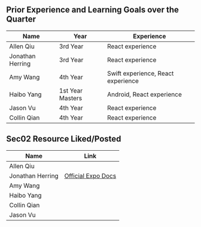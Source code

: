 ## Prior Experience and Learning Goals over the Quarter

| Name             | Year             | Experience                         |
| ---------------- | ---------------- | ---------------------------------- |
| Allen Qiu        | 3rd Year         | React experience                   |
| Jonathan Herring | 3rd Year         | React experience                   |
| Amy Wang         | 4th Year         | Swift experience, React experience |
| Haibo Yang       | 1st Year Masters | Android, React experience          |
| Jason Vu         | 4th Year         | React experience                   |
| Collin Qian      | 4th Year         | React experience                   |

## Sec02 Resource Liked/Posted

| Name             | Link                                         |
| ---------------- | -------------------------------------------- |
| Allen Qiu        |                                              |
| Jonathan Herring | [Official Expo Docs](https://docs.expo.dev/) |
| Amy Wang         |                                              |
| Haibo Yang       |                                              |
| Collin Qian      |                                              |
| Jason Vu         |                                              |
